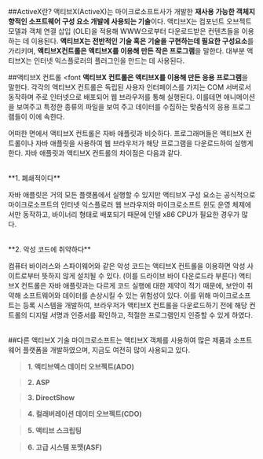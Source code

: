##ActiveX란?
액티브X(ActiveX)는 마이크로소프트사가 개발한 **재사용 가능한 객체지향적인 소프트웨어 구성 요소 개발에 사용되는 기술**이다. 액티브X는 컴포넌트 오브젝트 모델과 객체 연결 삽입 (OLE)을 적용해 WWW으로부터 다운로드받은 컨텐츠들을 이용하는 데 이용된다. **액티브X는 전반적인 기술 혹은 기술을 구현하는데 필요한 구성요소**를 가리키며, **액티브X컨트롤은 액티브X를 이용해 만든 작은 프로그램**을 말한다. 대부분 액티브X는 인터넷 익스플로러의 플러그인을 만드는 데 사용된다.

##액티브X 컨트롤
<font
**액티브X 컨트롤은 액티브X를 이용해 만든 응용 프로그램**을 말한다. 각각의 액티브X 컨트롤은 독립된 사용자 인터페이스를 가지는 COM 서버로서 동작하며 주로 인터넷으로 배포되어 웹 브라우저를 통해 실행된다. 이를테면 애니메이션을 보여주고 특정한 종류의 파일을 보여 주고 데이터를 수집하는 맞춤식의 응용 프로그램들이 이에 속한다.

어떠한 면에서 액티브X 컨트롤은 자바 애플릿과 비슷하다. 프로그래머들은 액티브X 컨트롤이나 자바 애플릿을 사용하여 웹 브라우저가 해당 프로그램을 다운로드하여 실행게 한다. 자바 애플릿과 액티브X 컨트롤의 차이점은 다음과 같다.

<br/>
**1. 폐쇄적이다**

자바 애플릿은 거의 모든 플랫폼에서 실행할 수 있지만 액티브X 구성 요소는 공식적으로 마이크로소프트의 인터넷 익스플로러 웹 브라우저와 마이크로소프트 윈도 운영 체제에서만 동작하고, 바이너리 형태로 배포되기 때문에 인텔 x86 CPU가 필요한 경우가 많다. 

<br/>
**2. 악성 코드에 취약하다**

컴퓨터 바이러스와 스파이웨어와 같은 악성 코드는 액티브X 컨트롤을 이용하면 악성 사이트로부터 뜻하지 않게 설치될 수 있다. (이를 드라이브 바이 다운로드라 부른다)
액티브X 컨트롤은 자바 애플릿과는 다르게 코드 실행에 대한 제약이 적기 때문에, 보안이 취약해 소프트웨어와 데이터를 손상시킬 수 있는 위험성이 있다. 이를 위해 마이크로소프트는 등록 시스템을 개발하여, 브라우저가 액티브X 컨트롤을 다운로드하기 전에 해당 컨트롤의 디지털 서명과 인증서를 확인하고, 적절한 프로그램인지 인증할 수 있게 하였다. 

<br/>
##다른 액티브X 기술
마이크로소프트는 액티브X 객체를 사용하여 많은 제품과 소프트웨어 플랫폼을 개발하였으며, 지금도 여전히 많이 사용되고 있다.

>**1. 액티브엑스 데이터 오브젝트(ADO)**

>**2. ASP**

>**3. DirectShow**

>**4. 컬래버레이션 데이터 오브젝트(CDO)**

>**5. 액티브 스크립팅**

>**6. 고급 시스템 포맷(ASF)**


